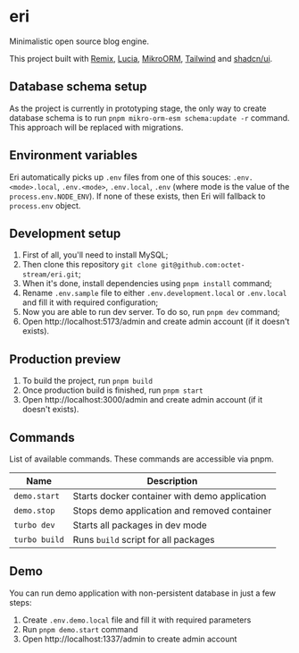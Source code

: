 # eri

Minimalistic open source blog engine.

This project built with [Remix](https://remix.run/), [Lucia](https://lucia-auth.com/), [MikroORM](https://mikro-orm.io/), [Tailwind](https://tailwindcss.com/docs) and [shadcn/ui](https://ui.shadcn.com/).

## Database schema setup

As the project is currently in prototyping stage, the only way to create database schema is to run `pnpm mikro-orm-esm schema:update -r` command.
This approach will be replaced with migrations.

## Environment variables

Eri automatically picks up `.env` files from one of this souces: `.env.<mode>.local`, `.env.<mode>`, `.env.local`, `.env` (where mode is the value of the `process.env.NODE_ENV`).
If none of these exists, then Eri will fallback to `process.env` object.

## Development setup

1. First of all, you'll need to install MySQL;
2. Then clone this repository `git clone git@github.com:octet-stream/eri.git`;
3. When it's done, install dependencies using `pnpm install` command;
4. Rename `.env.sample` file to either `.env.development.local` or `.env.local` and fill it with required configuration;
5. Now you are able to run dev server. To do so, run `pnpm dev` command;
6. Open http://localhost:5173/admin and create admin account (if it doesn't exists).

## Production preview

1. To build the project, run `pnpm build`
2. Once production build is finished, run `pnpm start`
3. Open http://localhost:3000/admin and create admin account (if it doesn't exists).

## Commands

List of available commands. These commands are accessible via pnpm.

| Name          | Description                                   |
|---------------|-----------------------------------------------|
| `demo.start`  | Starts docker container with demo application |
| `demo.stop`   | Stops demo application and removed container  |
| `turbo dev`   | Starts all packages in dev mode               |
| `turbo build` | Runs `build` script for all packages          |

## Demo

You can run demo application with non-persistent database in just a few steps:

1. Create `.env.demo.local` file and fill it with required parameters
2. Run `pnpm demo.start` command
3. Open http://localhost:1337/admin to create admin account
